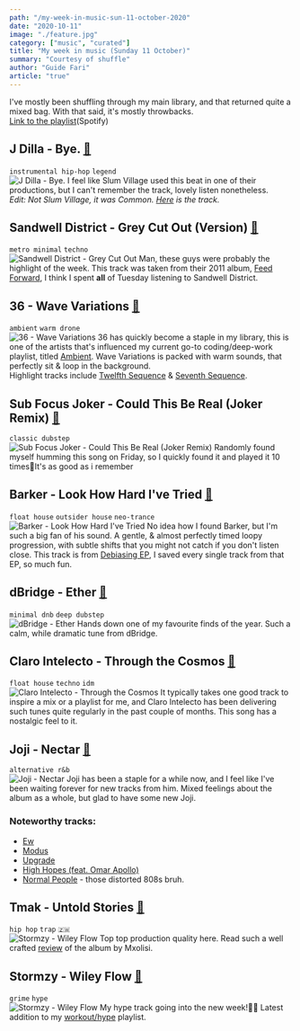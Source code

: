 ```yaml
---
path: "/my-week-in-music-sun-11-october-2020"
date: "2020-10-11"
image: "./feature.jpg"
category: ["music", "curated"]
title: "My week in music (Sunday 11 October)"
summary: "Courtesy of shuffle"
author: "Guide Fari"
article: "true"
---
```

I've mostly been shuffling through my main library, and that returned quite a mixed bag. With that said, it's mostly throwbacks.<br>
[Link to the playlist](https://open.spotify.com/playlist/3iOfbGhk2vbJlMC8rsr2BS?si=WaOOwAd7Qfa08YdWyRQkAg)(Spotify)

## J Dilla - Bye. [🔗](https://youtu.be/yMnJKShoOAg)
`instrumental hip-hop` `legend`<br>
![J Dilla - Bye.](https://i.scdn.co/image/ab67616d00001e025faf4168583d3cb9f9c51cc4)
I feel like Slum Village used this beat in one of their productions, but I can't remember the track, lovely listen nonetheless.<br>
*Edit: Not Slum Village, it was Common. [Here](https://open.spotify.com/track/4omO3Xwm4REEK5HGT6e6yY?si=cEVPpysoTkGrZ_chIuspoQ) is the track.*

## Sandwell District - Grey Cut Out (Version) [🔗](https://youtu.be/KSIhYb93zwM?list=TLPQMTExMDIwMjBcDI9s-NFO4w)
`metro minimal` `techno` <br>
![Sandwell District - Grey Cut Out](https://i.scdn.co/image/ab67616d00001e02317c18c31d985d1f6abb70c9)
Man, these guys were probably the highlight of the week. This track was taken from their 2011 album, [Feed Forward](https://open.spotify.com/album/7qE9k9dvJP4q4rnVlCZStd?si=P-HN9hjDTpi0tHSuGEMwgw), I think I spent **all** of Tuesday listening to Sandwell District.

## 36 - Wave Variations [🔗](https://open.spotify.com/album/3IIaLiMvw6duGTQoAEOFNc?si=5bdGwb6NR2SD1LO8ciO5CA)
`ambient` `warm drone` <br>
![36 - Wave Variations](https://i.scdn.co/image/ab67616d00001e025af8628567fc079275a01620)
36 has quickly become a staple in my library, this is one of the artists that's influenced my current go-to coding/deep-work playlist, titled [Ambient](https://open.spotify.com/playlist/5vhNkJdvdPCs7GhLZDJ7R5?si=6tRMbRjhR8u8s_YIB5Fbrw). Wave Variations is packed with warm sounds, that perfectly sit & loop in the background.<br>
Highlight tracks include [Twelfth Sequence](https://open.spotify.com/track/3LxMj7QL8jTGTp5970khkq?si=JwyJtoqgQeayP-PZec4XCQ) & [Seventh Sequence](https://open.spotify.com/track/0XMo5zTh6v5qZxkqK57Z6Z?si=-iRdopWnRzWGj52d79pKlQ).

## Sub Focus Joker - Could This Be Real (Joker Remix) [🔗](https://youtu.be/5WF5DBAVSX0?list=TLPQMTExMDIwMjBcDI9s-NFO4w)
`classic dubstep`<br>
![Sub Focus Joker - Could This Be Real (Joker Remix)](https://i.scdn.co/image/ab67616d00001e0282c7e2d4bf5246eaac350599)
Randomly found myself humming this song on Friday, so I quickly found it and played it 10 times🙂It's as good as i remember

## Barker - Look How Hard I've Tried [🔗](https://youtu.be/rZ_cbtfDXNg?list=TLPQMTExMDIwMjBcDI9s-NFO4w)
`float house` `outsider house` `neo-trance` <br>
![Barker - Look How Hard I've Tried](https://i.scdn.co/image/ab67616d00001e029ce8c54b8c89952f532c5d19)
No idea how I found Barker, but I'm such a big fan of his sound. A gentle, & almost perfectly timed loopy progression, with subtle shifts that you might not catch if you don't listen close. This track is from [Debiasing EP](https://open.spotify.com/album/7wKUtfY6wtS65qsA4RRAvq?si=ha6-8uSQRp-8HAhJHJIWzw), I saved every single track from that EP, so much fun.

## dBridge - Ether [🔗](https://open.spotify.com/track/5PdSt6fmAgBO5twd1xTv4j?si=v8rilW6TR1mWCOcjiXdLuw)
`minimal dnb` `deep dubstep` <br>
![dBridge - Ether](https://i.scdn.co/image/ab67616d00001e0252ac597bdc88601ea96feb9c)
Hands down one of my favourite finds of the year. Such a calm, while dramatic tune from dBridge.

## Claro Intelecto - Through the Cosmos [🔗](https://www.youtube.com/watch?v=KCFCi8wZyko)
`float house` `techno` `idm` <br>
![Claro Intelecto - Through the Cosmos](https://i.scdn.co/image/ab67616d00001e028c2a15afe1c00ed2e73455b3)
It typically takes one good track to inspire a mix or a playlist for me, and Claro Intelecto has been delivering such tunes quite regularly in the past couple of months. This song has a nostalgic feel to it.

## Joji - Nectar [🔗](https://www.youtube.com/playlist?list=PLhrG05fbuPKdFR8dBbGPa2k3H3y3rspPS)
`alternative r&b` <br>
![Joji - Nectar](https://i.scdn.co/image/ab67616d00001e023f0c2963a2c09ba8d63a34ee)
Joji has been a staple for a while now, and I feel like I've been waiting forever for new tracks from him. Mixed feelings about the album as a whole, but glad to have some new Joji.
### Noteworthy tracks:
- [Ew](https://youtu.be/2CrhApqBMkI?list=TLPQMTExMDIwMjBcDI9s-NFO4w)
- [Modus](https://youtu.be/2Uxq-kIAMBM?list=TLPQMTExMDIwMjBcDI9s-NFO4w)
- [Upgrade](https://youtu.be/DoE_le4Te9U?list=TLPQMTExMDIwMjBcDI9s-NFO4w)
- [High Hopes (feat. Omar Apollo)](https://youtu.be/xPS6Tuh880k?list=TLPQMTExMDIwMjBcDI9s-NFO4w)
- [Normal People](https://youtu.be/3IMOVXaubgo?list=TLPQMTExMDIwMjBcDI9s-NFO4w) - those distorted 808s bruh.

## Tmak - Untold Stories [🔗](https://open.spotify.com/track/1owUPmjLnzo4EF2Yyf9oDL?si=mdSoFNi3TR-iPwVU_XWBoA)
`hip hop` `trap` `🇿🇼` <br>
![Stormzy - Wiley Flow](https://i.scdn.co/image/ab67616d00001e02ff146e6ddc5b490d2e3cca24)
Top top production quality here. Read such a well crafted [review](https://medium.com/@mxolisi.b.masuku/album-review-tmak-x-portland-chimurenga-2020-4f6b836e55bb) of the album by Mxolisi.

## Stormzy - Wiley Flow [🔗](https://youtu.be/ltNm4MdykBE?list=TLPQMTExMDIwMjBcDI9s-NFO4w)
`grime` `hype` <br>
![Stormzy - Wiley Flow](https://i.scdn.co/image/ab67616d00001e02a1e8b73748ee972a4c22be16)
My hype track going into the new week!💪🏾 Latest addition to my [workout/hype](https://open.spotify.com/playlist/2wVMvvhQfGQyw4ydZGC330?si=Nd9k7OC_Ta-1YcR2JohmFw) playlist.